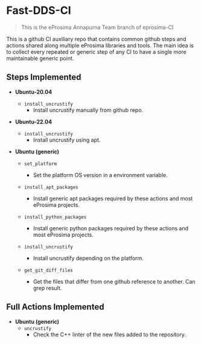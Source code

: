 # Fast-DDS-CI

> This is the eProsima Annapurna Team branch of eprosima-CI

This is a github CI auxiliary repo that contains common github steps and actions shared along multiple eProsima libraries and tools.
The main idea is to collect every repeated or generic step of any CI to have a single more maintainable generic point.

## Steps Implemented

* **Ubuntu-20.04**
  * `install_uncrustify`
    * Install uncrustify manually from github repo.

* **Ubuntu-22.04**
  * `install_uncrustify`
    * Install uncrustify using apt.

* **Ubuntu (generic)**

  * `set_platform`
    * Set the platform OS version in a environment variable.

  * `install_apt_packages`
    * Install generic apt packages required by these actions and most eProsima projects.
  * `install_python_packages`
    * Install generic python packages required by these actions and most eProsima projects.
  * `install_uncrustify`
    * Install uncrustify depending on the platform.

  * `get_git_diff_files`
    * Get the files that differ from one github reference to another. Can grep result.

## Full Actions Implemented

* **Ubuntu (generic)**
  * `uncrustify`
    * Check the C++ linter of the new files added to the repository.
